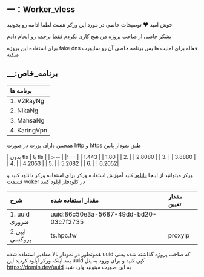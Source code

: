## 一：Worker_vless 

خوش امید ❤️ توضیحات خاصی در مورد این ورکر هست لطفا ادامه رو بخونید 

تشکر خاصی از صاحب پروژه من هیچ کاری نکردم فقط ترجمه رو انجام دادم 

برای استفاده این پروژه fake dns  فعاله برای امنیت ها پس برنامه خاصی آن رو ساپورت میکنه 

## __:برنامه_خاص 

| برنامه ها |
| :--- | 
| 1. V2RayNg |
| 2. NikaNg | 
| 3. MahsaNg |
| 4. KaringVpn |

همچنین دارای پورت در صورت http و https طبق نمودار پایین 

| بدون tls |  با tls |
| :--- | |:--- |
| 1.443 | | 1.80 |
| 2. | | 2.8080 |
| 3. | | 3.8880 |
| 4. | | 4.2053 |
| 5. | | 5.2082 |
| 6. | | 6.2052|







ورکر میتوانید از اینجا [دانلود](https://github.com/valid7996/Gozargah/blob/main/vless_worker/worker.js) کنید 
آموزش استفاده ورکر 
برای استفاده ورکر دانلود کنید و قسمت woker در کلودفلر اپلود کنید 





| شرح | مقدار استفاده شده | مقدار تعیین |
| :--- | :--- | :--- |
| ‏1. uuid ضروری | uuid:86c50e3a-5687-49dd-bd20-03c7f2735 |
| 2.ایپی پروکسی | ts.hpc.tw | proxyip |




 

همونطور در نمودار بالا مقادیر استفاده شده uuid که صاحب پروژه گذاشته شده یعنی بعد اینکه ورکر اپلود کردید این uuid  کپی کنید و برای ورود به پنل https://domin.dev/uuid به این صورت میتونید وارد شید 


